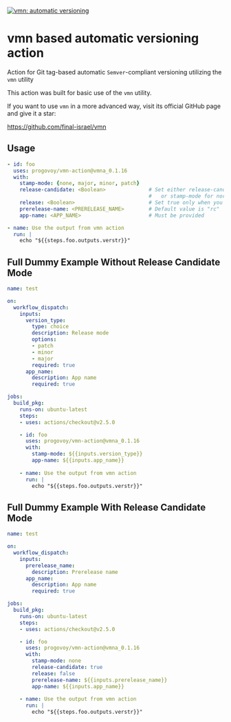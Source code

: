 [![vmn: automatic versioning](https://img.shields.io/badge/vmn-automatic%20versioning-blue)](https://github.com/final-israel/vmn)

# vmn based automatic versioning action
Action for Git tag-based automatic `Semver`-compliant versioning utilizing the `vmn` utility    

This action was built for basic use of the `vmn` utility. 

If you want to use `vmn` in a more advanced way, visit its official GitHub page and give it a star:

https://github.com/final-israel/vmn

## Usage
```yaml
- id: foo
  uses: progovoy/vmn-action@vmna_0.1.16
  with:
    stamp-mode: {none, major, minor, patch}
    release-candidate: <Boolean>              # Set either release-candidate (will create patch release-candidate if this is the first release-candidate) 
                                              #   or stamp-mode for normal stamping
    release: <Boolean>                        # Set true only when you want to release the release-candidate version  
    prerelease-name: <PRERELEASE_NAME>        # Default value is "rc"
    app-name: <APP_NAME>                      # Must be provided

- name: Use the output from vmn action
  run: |
    echo "${{steps.foo.outputs.verstr}}"
```

## Full Dummy Example Without Release Candidate Mode
```yaml
name: test

on:
  workflow_dispatch:
    inputs:
      version_type:
        type: choice
        description: Release mode
        options:
        - patch
        - minor
        - major
        required: true
      app_name:
        description: App name
        required: true

jobs:
  build_pkg:
    runs-on: ubuntu-latest
    steps:
    - uses: actions/checkout@v2.5.0

    - id: foo
      uses: progovoy/vmn-action@vmna_0.1.16
      with:
        stamp-mode: ${{inputs.version_type}}
        app-name: ${{inputs.app_name}}
     
    - name: Use the output from vmn action
      run: |
        echo "${{steps.foo.outputs.verstr}}"

 ```

 ## Full Dummy Example With Release Candidate Mode
```yaml
name: test

on:
  workflow_dispatch:
    inputs:
      prerelease_name:
        description: Prerelease name
      app_name:
        description: App name
        required: true

jobs:
  build_pkg:
    runs-on: ubuntu-latest
    steps:
    - uses: actions/checkout@v2.5.0

    - id: foo
      uses: progovoy/vmn-action@vmna_0.1.16
      with:
        stamp-mode: none
        release-candidate: true
        release: false
        prerelease-name: ${{inputs.prerelease_name}}
        app-name: ${{inputs.app_name}}
     
    - name: Use the output from vmn action
      run: |
        echo "${{steps.foo.outputs.verstr}}"

 ```
 
